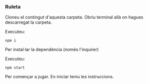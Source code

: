 ### Ruleta

Cloneu el contingut d'aquesta carpeta. Obriu terminal allà on hagues descarregat la carpeta.

Executeu:

    npm i

Per instal·lar la dependència (només l'inquirer)

Executeu:

    npm start

Per començar a jugar. En iniciar teniu les instruccions.